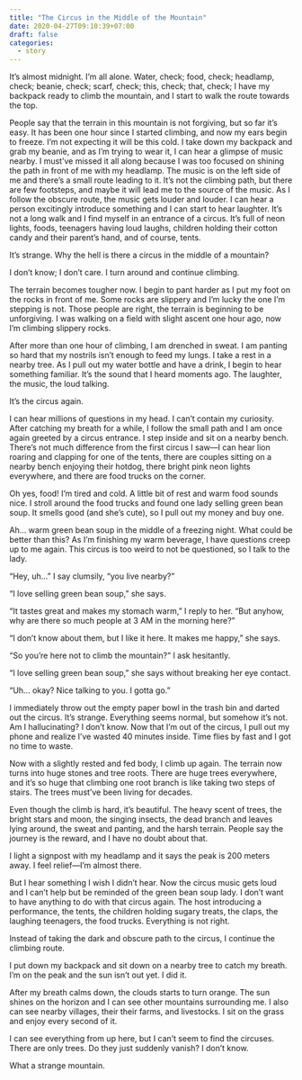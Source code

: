 ```yaml
---
title: "The Circus in the Middle of the Mountain"
date: 2020-04-27T09:10:39+07:00
draft: false
categories:
  - story
---
```


It’s almost midnight. I’m all alone. Water, check;  food, check; headlamp, check; beanie, check; scarf, check; this, check; that, check; I have my backpack ready to climb the mountain, and I start to walk the route towards the top.

People say that the terrain in this mountain is not forgiving, but so far it’s easy. It has been one hour since I started climbing, and now my ears begin to freeze. I’m not expecting it will be this cold. I take down my backpack and grab my beanie, and as I’m trying to wear it, I can hear a glimpse of music nearby. I must’ve missed it all along because I was too focused on shining the path in front of me with my headlamp. The music is on the left side of me and there’s a small route leading to it. It’s not the climbing path, but there are few footsteps, and maybe it will lead me to the source of the music. As I follow the obscure route, the music gets louder and louder. I can hear a person excitingly introduce something and I can start to hear laughter. It’s not a long walk and I find myself in an entrance of a circus. It’s full of neon lights, foods, teenagers having loud laughs, children holding their cotton candy and their parent’s hand, and of course, tents.

It’s strange. Why the hell is there a circus in the middle of a mountain?

I don’t know; I don’t care. I turn around and continue climbing.

The terrain becomes tougher now. I begin to pant harder as I put my foot on the rocks in front of me. Some rocks are slippery and I’m lucky the one I’m stepping is not. Those people are right, the terrain is beginning to be unforgiving. I was walking on a field with slight ascent one hour ago, now I’m climbing slippery rocks.

After more than one hour of climbing, I am drenched in sweat. I am panting so hard that my nostrils isn’t enough to feed my lungs. I take a rest in a nearby tree. As I pull out my water bottle and have a drink, I begin to hear something familiar. It’s the sound that I heard moments ago. The laughter, the music, the loud talking. 

It’s the circus again.

I can hear millions of questions in my head. I can’t contain my curiosity. After catching my breath for a while, I follow the small path and I am once again greeted by a circus entrance. I step inside and sit on a nearby bench. There’s not much difference from the first circus I saw—I can hear lion roaring and clapping for one of the tents, there are couples sitting on a nearby bench enjoying their hotdog, there bright pink neon lights everywhere, and there are food trucks on the corner.

Oh yes, food! I’m tired and cold. A little bit of rest and warm food sounds nice. I stroll around the food trucks and found one lady selling green bean soup. It smells good (and she’s cute), so I pull out my money and buy one.

Ah… warm green bean soup in the middle of a freezing night. What could be better than this? As I’m finishing my warm beverage, I have questions creep up to me again. This circus is too weird to not be questioned, so I talk to the lady.

“Hey, uh…” I say clumsily, “you live nearby?”

“I love selling green bean soup,” she says.

“It tastes great and makes my stomach warm,” I reply to her. “But anyhow, why are there so much people at 3 AM in the morning here?”

“I don’t know about them, but I like it here. It makes me happy,” she says.

“So you’re here not to climb the mountain?” I ask hesitantly.

“I love selling green bean soup,” she says without breaking her eye contact.

“Uh… okay? Nice talking to you. I gotta go.”

I immediately throw out the empty paper bowl in the trash bin and darted out the circus. It’s strange. Everything seems normal, but somehow it’s not. Am I hallucinating? I don’t know. Now that I’m out of the circus, I pull out my phone and realize I’ve wasted 40 minutes inside. Time flies by fast and I got no time to waste.

Now with a slightly rested and fed body, I climb up again. The terrain now turns into huge stones and tree roots. There are huge trees everywhere, and it’s so huge that climbing one root branch is like taking two steps of stairs. The trees must’ve been living for decades.

Even though the climb is hard, it’s beautiful. The heavy scent of trees, the bright stars and moon, the singing insects, the dead branch and leaves lying around, the sweat and panting, and the harsh terrain. People say the journey is the reward, and I have no doubt about that.

I light a signpost with my headlamp and it says the peak is 200 meters away. I feel relief—I’m almost there.

But I hear something I wish I didn’t hear. Now the circus music gets loud and I can’t help but be reminded of the green bean soup lady. I don’t want to have anything to do with that circus again. The host introducing a performance, the tents, the children holding sugary treats, the claps, the laughing teenagers, the food trucks. Everything is not right.

Instead of taking the dark and obscure path to the circus, I continue the climbing route.

I put down my backpack and sit down on a nearby tree to catch my breath. I’m on the peak and the sun isn’t out yet. I did it.

After my breath calms down, the clouds starts to turn orange. The sun shines on the horizon and I can see other mountains surrounding me. I also can see nearby villages, their their farms, and livestocks. I sit on the grass and enjoy every second of it.

I can see everything from up here, but I can’t seem to find the circuses. There are only trees. Do they just suddenly vanish? I don’t know.

What a strange mountain.
